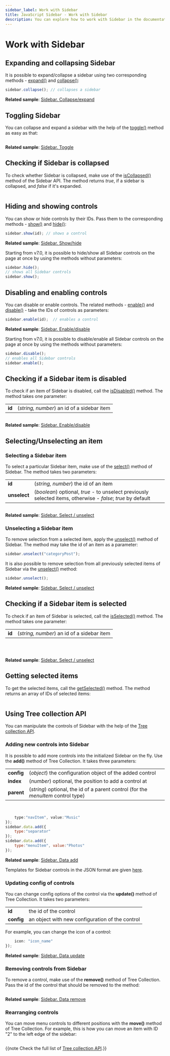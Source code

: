```yaml
---
sidebar_label: Work with Sidebar
title: JavaScript Sidebar - Work with Sidebar 
description: You can explore how to work with Sidebar in the documentation of the DHTMLX JavaScript UI library. Browse developer guides and API reference, try out code examples and live demos, and download a free 30-day evaluation version of DHTMLX Suite.
---
```


# Work with Sidebar

## Expanding and collapsing Sidebar

It is possible to expand/collapse a sidebar using two corresponding methods - [expand()](sidebar/api/sidebar_expand_method.md) and [collapse()](sidebar/api/sidebar_collapse_method.md):

```javascript
sidebar.collapse(); // collapses a sidebar
```

**Related sample**: [Sidebar. Collapse/expand](https://snippet.dhtmlx.com/ydlltdq6)

## Toggling Sidebar

You can collapse and expand a sidebar with the help of the [toggle()](sidebar/api/sidebar_toggle_method.md) method as easy as that:

```javascript
```

**Related sample**: [Sidebar. Toggle](https://snippet.dhtmlx.com/wll2h9nd)

## Checking if Sidebar is collapsed

To check whether Sidebar is collapsed, make use of the [isCollapsed()](sidebar/api/sidebar_iscollapsed_method.md) method of the Sidebar API. The method returns *true*, if a sidebar is collapsed, and *false* if it's expanded.

```javascript
```

## Hiding and showing controls

You can show or hide controls by their IDs. Pass them to the corresponding methods - [show()](sidebar/api/sidebar_show_method.md) and [hide()](sidebar/api/sidebar_hide_method.md):

```javascript
sidebar.show(id); // shows a control
```

**Related sample**: [Sidebar. Show/hide](https://snippet.dhtmlx.com/5hsowdoy)

Starting from v7.0, it is possible to hide/show all Sidebar controls on the page at once by using the methods without parameters:

```javascript
sidebar.hide();
// shows all Sidebar controls
sidebar.show();
```

## Disabling and enabling controls

You can disable or enable controls. The related methods - [enable()](sidebar/api/sidebar_enable_method.md) and [disable()](sidebar/api/sidebar_disable_method.md) - take the IDs of controls as parameters:

```javascript
sidebar.enable(id);  // enables a control
```

**Related sample**: [Sidebar. Enable/disable](https://snippet.dhtmlx.com/ea9fywne)

Starting from v7.0, it is possible to disable/enable all Sidebar controls on the page at once by using the methods without parameters:

```javascript
sidebar.disable();
// enables all Sidebar controls
sidebar.enable();
```

## Checking if a Sidebar item is disabled

To check if an item of Sidebar is disabled, call the [isDisabled()](sidebar/api/sidebar_isdisabled_method.md) method. The method takes one parameter:

<table>
	<tbody>
        <tr>
			<td><b>id</b></td>
			<td>(<i>string, number</i>) an id of a sidebar item</td>
		</tr>
    </tbody>
</table>

```javascript
```

**Related sample**: [Sidebar. Enable/disable](https://snippet.dhtmlx.com/ea9fywne)

## Selecting/Unselecting an item

### Selecting a Sidebar item

To select a particular Sidebar item, make use of the [select()](sidebar/api/sidebar_select_method.md) method of Sidebar. The method takes two parameters:

<table>
	<tbody>
        <tr>
			<td><b>id</b></td>
			<td>(<i>string, number</i>) the id of an item</td>
		</tr>
        <tr>
			<td><b>unselect</b></td>
			<td>(<i>boolean</i>) optional, <i>true</i> - to unselect previously selected items, otherwise - <i>false</i>; <i>true</i> by default</td>
		</tr>
    </tbody>
</table>

```javascript
```

**Related sample**: [Sidebar. Select / unselect](https://snippet.dhtmlx.com/3odod5v1)

### Unselecting a Sidebar item

To remove selection from a selected item, apply the [unselect()](sidebar/api/sidebar_unselect_method.md) method of Sidebar. The method may take the id of an item as a parameter:

```javascript
sidebar.unselect("categoryPost");
```

It is also possible to remove selection from all previously selected items of Sidebar via the [unselect()](sidebar/api/sidebar_unselect_method.md) method:

```javascript
sidebar.unselect();
```

**Related sample**: [Sidebar. Select / unselect](https://snippet.dhtmlx.com/3odod5v1)

## Checking if a Sidebar item is selected

To check if an item of Sidebar is selected, call the [isSelected()](sidebar/api/sidebar_isselected_method.md) method. The method takes one parameter:

<table>
	<tbody>
        <tr>
			<td><b>id</b></td>
			<td>(<i>string, number</i>) an id of a sidebar item</td>
		</tr>
    </tbody>
</table>
<br/>

```javascript
```

**Related sample**: [Sidebar. Select / unselect](https://snippet.dhtmlx.com/3odod5v1)

## Getting selected items

To get the selected items, call the [getSelected()](sidebar/api/sidebar_getselected_method.md) method. The method returns an array of IDs of selected items:

```javascript
```

## Using Tree collection API

You can manipulate the controls of Sidebar with the help of the [Tree collection API](tree_collection.md). 

### Adding new controls into Sidebar

It is possible to add more controls into the initialized Sidebar on the fly. Use the **add()** method of Tree Collection. It takes three parameters:

<table>
	<tbody>
        <tr>
			<td><b>config</b></td>
			<td>(<i>object</i>) the configuration object of the added control</td>
		</tr>
        <tr>
			<td><b>index</b></td>
			<td>(<i>number</i>) optional, the position to add a control at</td>
		</tr>
        <tr>
			<td><b>parent</b></td>
			<td>(<i>string</i>) optional, the id of a parent control (for the <i>menuItem</i> control type)</td>
		</tr>
    </tbody>
</table>
<br/>

```javascript
	type:"navItem", value:"Music"
});
sidebar.data.add({
	type:"separator"
});
sidebar.data.add({
	type:"menuItem", value:"Photos"
});
```

**Related sample**: [Sidebar. Data add](https://snippet.dhtmlx.com/jcnw95ac)

Templates for Sidebar controls in the JSON format are given [here](sidebar/data_loading.md#json-format-templates).

### Updating config of controls

You can change config options of the control via the **update()** method of Tree Collection. It takes two parameters:

<table>
	<tbody>
        <tr>
			<td><b>id</b></td>
			<td>the id of the control</td>
		</tr>
        <tr>
			<td><b>config</b></td>
			<td>an object with new configuration of the control</td>
		</tr>
    </tbody>
</table>

For example, you can change the icon of a control:

```javascript
    icon: "icon_name" 
});
```

**Related sample**: [Sidebar. Data update](https://snippet.dhtmlx.com/p1zu63le)

### Removing controls from Sidebar

To remove a control, make use of the **remove()** method of Tree Collection. Pass the id of the control that should be removed to the method:

```javascript
```

**Related sample**: [Sidebar. Data remove](https://snippet.dhtmlx.com/ecp3etuf)

### Rearranging controls

You can move menu controls to different positions with the **move()** method of Tree Collection. For example, this is how you can move an item with ID "2" to the left edge of the sidebar:

```javascript
```

{{note Check the full list of [Tree collection API](tree_collection.md).}} 
